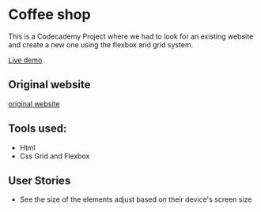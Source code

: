 # Coffee shop

This is a Codecademy Project where we had to look for an existing website and create a new one using the flexbox and grid system.

[Live demo](https://cinarb2.github.io/coffeeShop/)

## Original website

[original website](https://www.hijamiacoffee.com/)

## Tools used:

* Html
* Css Grid and Flexbox


## User Stories

* See the size of the elements adjust based on their device's screen size
